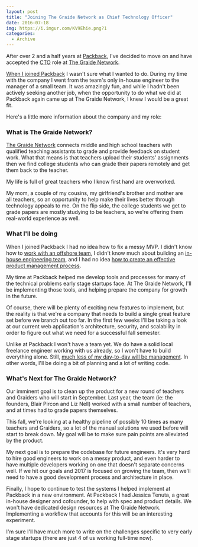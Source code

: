 ```yaml
---
layout: post
title: "Joining The Graide Network as Chief Technology Officer"
date: 2016-07-18
img: https://i.imgur.com/KV9Ehie.png?1
categories:
  - Archive
---
```

After over 2 and a half years at [Packback](https://www.packback.co/), I've decided to move on and have accepted the [CTO](https://www.karllhughes.com/posts/roles-of-startup-cto) role at [The Graide Network](http://www.thegraidenetwork.com/).

[When I joined Packback](https://www.karllhughes.com/posts/on-leaving-uloop-for-packback-books) I wasn't sure what I wanted to do. During my time with the company I went from the team's only in-house engineer to the manager of a small team. It was amazingly fun, and while I hadn't been actively seeking another job, when the opportunity to do what we did at Packback again came up at The Graide Network, I knew I would be a great fit.

Here's a little more information about the company and my role:

### What is The Graide Network?

[The Graide Network](http://www.thegraidenetwork.com/) connects middle and high school teachers with qualified teaching assistants to grade and provide feedback on student work. What that means is that teachers upload their students' assignments then we find college students who can grade their papers remotely and get them back to the teacher.

My life is full of great teachers who I know first hand are overworked.

My mom, a couple of my cousins, my girlfriend's brother and mother are all teachers, so an opportunity to help make their lives better through technology appeals to me. On the flip side, the college students we get to grade papers are mostly studying to be teachers, so we're offering them real-world experience as well.

### What I'll be doing

When I joined Packback I had no idea how to fix a messy MVP. I didn't know how to [work with an offshore team](https://www.karllhughes.com/posts/risk-of-offshore-outsourcing), I didn't know much about building an [in-house engineering team](https://www.karllhughes.com/posts/hiring-process), and I had no idea [how to create an effective product management process](https://www.karllhughes.com/posts/product-management-process).

My time at Packback helped me develop tools and processes for many of the technical problems early stage startups face. At The Graide Network, I'll be implementing those tools, and helping prepare the company for growth in the future.

Of course, there will be plenty of exciting new features to implement, but the reality is that we're a company that needs to build a single great feature set before we branch out too far. In the first few weeks I'll be taking a look at our current web application's architecture, security, and scalability in order to figure out what we need for a successful fall semester.

Unlike at Packback I won't have a team yet. We do have a solid local freelance engineer working with us already, so I won't have to build everything alone. Still, [much less of my day-to-day will be management](hhttps://www.toptal.com/engineering-management/a-day-in-life-engineering-manager). In other words, I'll be doing a bit of planning and a lot of writing code.

### What's Next for The Graide Network?

Our imminent goal is to clean up the product for a new round of teachers and Graiders who will start in September. Last year, the team (ie: the founders, Blair Pircon and Liz Nell) worked with a small number of teachers, and at times had to grade papers themselves.

This fall, we're looking at a healthy pipeline of possibly 10 times as many teachers and Graiders, so a lot of the manual solutions we used before will start to break down. My goal will be to make sure pain points are alleviated by the product.

My next goal is to prepare the codebase for future engineers. It's very hard to hire good engineers to work on a messy product, and even harder to have multiple developers working on one that doesn't separate concerns well. If we hit our goals and 2017 is focused on growing the team, then we'll need to have a good development process and architecture in place.

Finally, I hope to continue to test the systems I helped implement at Packback in a new environment. At Packback I had Jessica Tenuta, a great in-house designer and cofounder, to help with spec and product details. We won't have dedicated design resources at The Graide Network. Implementing a workflow that accounts for this will be an interesting experiment.

I'm sure I'll have much more to write on the challenges specific to very early stage startups (there are just 4 of us working full-time now).
